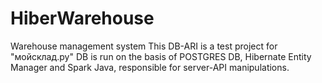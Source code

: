 # HiberWarehouse
 Warehouse management system
This DB-ARI is a test project for "мойсклад.ру"
DB is run on the basis of POSTGRES DB, Hibernate Entity Manager and Spark Java, responsible for server-API manipulations.

